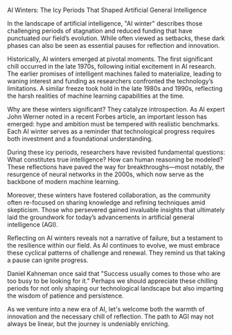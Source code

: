 AI Winters: The Icy Periods That Shaped Artificial General Intelligence

In the landscape of artificial intelligence, "AI winter" describes those challenging periods of stagnation and reduced funding that have punctuated our field’s evolution. While often viewed as setbacks, these dark phases can also be seen as essential pauses for reflection and innovation.

Historically, AI winters emerged at pivotal moments. The first significant chill occurred in the late 1970s, following initial excitement in AI research. The earlier promises of intelligent machines failed to materialize, leading to waning interest and funding as researchers confronted the technology’s limitations. A similar freeze took hold in the late 1980s and 1990s, reflecting the harsh realities of machine learning capabilities at the time.

Why are these winters significant? They catalyze introspection. As AI expert John Werner noted in a recent Forbes article, an important lesson has emerged: hype and ambition must be tempered with realistic benchmarks. Each AI winter serves as a reminder that technological progress requires both investment and a foundational understanding.

During these icy periods, researchers have revisited fundamental questions: What constitutes true intelligence? How can human reasoning be modeled? These reflections have paved the way for breakthroughs—most notably, the resurgence of neural networks in the 2000s, which now serve as the backbone of modern machine learning.

Moreover, these winters have fostered collaboration, as the community often re-focused on sharing knowledge and refining techniques amid skepticism. Those who persevered gained invaluable insights that ultimately laid the groundwork for today’s advancements in artificial general intelligence (AGI).

Reflecting on AI winters reveals not a narrative of failure, but a testament to the resilience within our field. As AI continues to evolve, we must embrace these cyclical patterns of challenge and renewal. They remind us that taking a pause can ignite progress.

Daniel Kahneman once said that "Success usually comes to those who are too busy to be looking for it." Perhaps we should appreciate these chilling periods for not only shaping our technological landscape but also imparting the wisdom of patience and persistence.

As we venture into a new era of AI, let's welcome both the warmth of innovation and the necessary chill of reflection. The path to AGI may not always be linear, but the journey is undeniably enriching.
